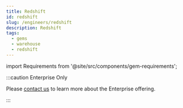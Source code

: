 ```yaml
---
title: Redshift
id: redshift
slug: /engineers/redshift
description: Redshift
tags:
  - gems
  - warehouse
  - redshift
---
```


import Requirements from '@site/src/components/gem-requirements';

<Requirements
  python_package_name="ProphecyWarehousePython"
  python_package_version="0.0.1+"
  scala_package_name="ProphecyWarehouseScala"
  scala_package_version="0.0.1+"
  scala_lib=""
  python_lib=""
  uc_single="14.3+"
  uc_shared="Not Supported"
  livy="Not Supported"
/>

:::caution Enterprise Only

Please [contact us](https://www.prophecy.io/request-a-demo) to learn more about the Enterprise offering.

:::
